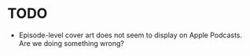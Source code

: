 # TODO

* Episode-level cover art does not seem to display on Apple Podcasts. Are we doing something wrong? 